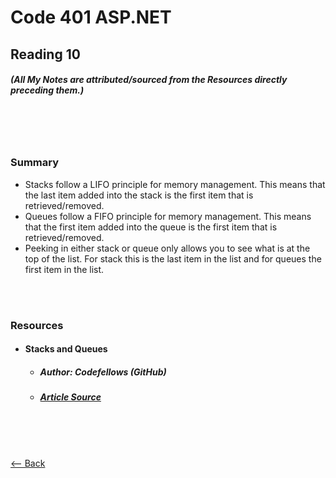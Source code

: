 # Code 401 ASP.NET
## Reading 10
##### (All My Notes are attributed/sourced from the Resources directly preceding them.)

<br>
<br>
<br>

### Summary
* Stacks follow a LIFO principle for memory management.  This means that the last item added into the stack is the first item that is retrieved/removed.  
* Queues follow a FIFO principle for memory management.  This means that the first item added into the queue is the first item that is retrieved/removed.
* Peeking in either stack or queue only allows you to see what is at the top of the list.  For stack this is the last item in the list and for queues the first item in the list.

<br>
<br>

### Resources
* #### __Stacks and Queues__
  * ##### Author:  Codefellows (GitHub)
  * ##### [Article Source](https://codefellows.github.io/common_curriculum/data_structures_and_algorithms/Code_401/class-10/resources/stacks_and_queues.html)

<br>
<br>
<br>

[<-- Back](../README.md)
